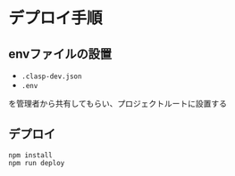 # デプロイ手順
## envファイルの設置
- `.clasp-dev.json`
- `.env`

を管理者から共有してもらい、プロジェクトルートに設置する

## デプロイ
```
npm install
npm run deploy
```
